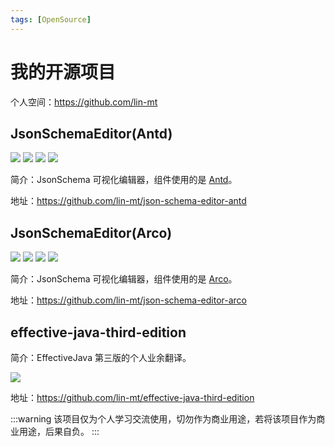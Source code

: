 ```yaml
---
tags: [OpenSource]
---
```


# 我的开源项目

个人空间：https://github.com/lin-mt

## JsonSchemaEditor(Antd)
![](https://img.shields.io/github/stars/lin-mt/json-schema-editor-antd.svg?style=flat)
[![](https://img.shields.io/npm/v/@quiet-front-end/json-schema-editor-antd.svg?style=flat)](https://npmjs.org/package/@quiet-front-end/json-schema-editor-antd)
[![](http://img.shields.io/npm/dm/@quiet-front-end/json-schema-editor-antd.svg?style=flat)](https://npmjs.org/package/@quiet-front-end/json-schema-editor-antd)
![](https://img.shields.io/badge/license-MIT-000000.svg)

简介：JsonSchema 可视化编辑器，组件使用的是 [Antd](https://github.com/ant-design/ant-design)。

地址：https://github.com/lin-mt/json-schema-editor-antd

## JsonSchemaEditor(Arco)
![](https://img.shields.io/github/stars/lin-mt/json-schema-editor-arco.svg?style=flat)
[![](https://img.shields.io/npm/v/@quiet-front-end/json-schema-editor-arco.svg?style=flat)](https://npmjs.org/package/@quiet-front-end/json-schema-editor-arco)
[![](http://img.shields.io/npm/dm/@quiet-front-end/json-schema-editor-arco.svg?style=flat)](https://npmjs.org/package/@quiet-front-end/json-schema-editor-arco)
![](https://img.shields.io/badge/license-MIT-000000.svg)

简介：JsonSchema 可视化编辑器，组件使用的是 [Arco](https://github.com/arco-design/arco-design)。

地址：https://github.com/lin-mt/json-schema-editor-arco

## effective-java-third-edition

简介：EffectiveJava 第三版的个人业余翻译。

![](https://img.shields.io/github/stars/lin-mt/effective-java-third-edition.svg?style=flat)

地址：https://github.com/lin-mt/effective-java-third-edition

:::warning
该项目仅为个人学习交流使用，切勿作为商业用途，若将该项目作为商业用途，后果自负。
:::
